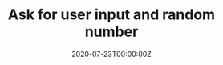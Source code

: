 ---
title: "Ask for user input and random number"
description: ""
date: 2020-07-23T00:00:00Z
weight: 4
---